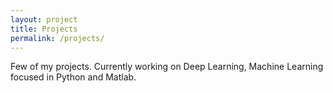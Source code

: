 ```yaml
---
layout: project
title: Projects
permalink: /projects/
---
```


Few of my projects. Currently working on Deep Learning, Machine Learning focused in Python and Matlab.
